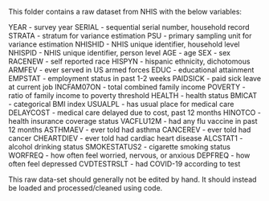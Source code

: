 This folder contains a raw dataset from NHIS with the below variables:

YEAR - survey year
SERIAL - sequential serial number, household record
STRATA - stratum for variance estimation
PSU - primary sampling unit for variance estimation
NHISHID - NHIS unique identifier, household level
NHISPID - NHIS unique identifier, person level
AGE - age
SEX - sex
RACENEW - self reported race
HISPYN - hispanic ethnicity, dichotomous
ARMFEV - ever served in US armed forces 
EDUC - educational attainment
EMPSTAT - employment status in past 1-2 weeks
PAIDSICK - paid sick leave at current job
INCFAM07ON - total combined family income
POVERTY - ratio of family income to poverty threshold
HEALTH - health status
BMICAT - categorical BMI index
USUALPL - has usual place for medical care
DELAYCOST - medical care delayed due to cost, past 12 months
HINOTCO - health insurance coverage status
VACFLU12M - had any flu vaccine in past 12 months
ASTHMAEV - ever told had asthma
CANCEREV - ever told had cancer
CHEARTDIEV - ever told had cardiac heart disease
ALCSTAT1 - alcohol drinking status
SMOKESTATUS2 - cigarette smoking status
WORFREQ - how often feel worried, nervous, or anxious 
DEPFREQ - how often feel depressed
CVDTESTRSLT - had COVID-19 according to test

This raw data-set should generally not be edited by hand. It should instead be loaded and processed/cleaned using code.

